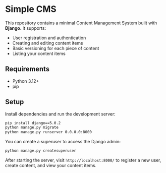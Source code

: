 # Simple CMS

This repository contains a minimal Content Management System built with **Django**. It supports:

- User registration and authentication
- Creating and editing content items
- Basic versioning for each piece of content
- Listing your content items

## Requirements

- Python 3.12+
- pip

## Setup

Install dependencies and run the development server:

```bash
pip install django==5.0.2
python manage.py migrate
python manage.py runserver 0.0.0.0:8000
```

You can create a superuser to access the Django admin:

```bash
python manage.py createsuperuser
```

After starting the server, visit `http://localhost:8000/` to register a new user, create content, and view your content items.
